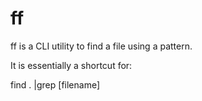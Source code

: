 # ff

ff is a CLI utility to find a file using a pattern.

It is essentially a shortcut for:

find . |grep [filename]
